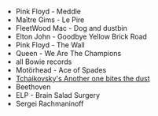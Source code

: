 * Pink Floyd - Meddle
* Maître Gims - Le Pire 
* FleetWood Mac - Dog and dustbin
* Elton John - Goodbye Yellow Brick Road
* Pink Floyd - The Wall
* Queen - We Are The Champions
* all Bowie records
* Motörhead - Ace of Spades
* [Tchaikovsky's Another one bites the dust](https://koalie.blog/2007/02/22/tchaikovskys-another-one-bites-the-dust/)
* Beethoven
* ELP - Brain Salad Surgery
* Sergei Rachmaninoff 
